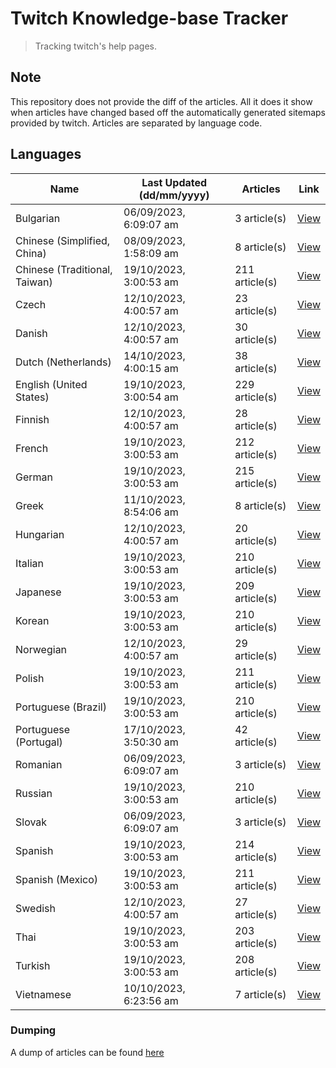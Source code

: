 # Twitch Knowledge-base Tracker
> Tracking twitch's help pages. 

## Note
This repository does not provide the diff of the articles. All it does it show when articles have changed based
off the automatically generated sitemaps provided by twitch. Articles are separated by language code.

## Languages

| Name                          | Last Updated (dd/mm/yyyy) | Articles       | Link                   |
|-------------------------------|---------------------------|----------------|------------------------|
| Bulgarian                     | 06/09/2023, 6:09:07 am    | 3 article(s)   | [View](docs/bg.md)     |
| Chinese (Simplified, China)   | 08/09/2023, 1:58:09 am    | 8 article(s)   | [View](docs/zh_CN.md)  |
| Chinese (Traditional, Taiwan) | 19/10/2023, 3:00:53 am    | 211 article(s) | [View](docs/zh_TW.md)  |
| Czech                         | 12/10/2023, 4:00:57 am    | 23 article(s)  | [View](docs/cs.md)     |
| Danish                        | 12/10/2023, 4:00:57 am    | 30 article(s)  | [View](docs/da.md)     |
| Dutch (Netherlands)           | 14/10/2023, 4:00:15 am    | 38 article(s)  | [View](docs/nl_NL.md)  |
| English (United States)       | 19/10/2023, 3:00:54 am    | 229 article(s) | [View](docs/en_US.md)  |
| Finnish                       | 12/10/2023, 4:00:57 am    | 28 article(s)  | [View](docs/fi.md)     |
| French                        | 19/10/2023, 3:00:53 am    | 212 article(s) | [View](docs/fr.md)     |
| German                        | 19/10/2023, 3:00:53 am    | 215 article(s) | [View](docs/de.md)     |
| Greek                         | 11/10/2023, 8:54:06 am    | 8 article(s)   | [View](docs/el.md)     |
| Hungarian                     | 12/10/2023, 4:00:57 am    | 20 article(s)  | [View](docs/hu.md)     |
| Italian                       | 19/10/2023, 3:00:53 am    | 210 article(s) | [View](docs/it.md)     |
| Japanese                      | 19/10/2023, 3:00:53 am    | 209 article(s) | [View](docs/ja.md)     |
| Korean                        | 19/10/2023, 3:00:53 am    | 210 article(s) | [View](docs/ko.md)     |
| Norwegian                     | 12/10/2023, 4:00:57 am    | 29 article(s)  | [View](docs/no.md)     |
| Polish                        | 19/10/2023, 3:00:53 am    | 211 article(s) | [View](docs/pl.md)     |
| Portuguese (Brazil)           | 19/10/2023, 3:00:53 am    | 210 article(s) | [View](docs/pt_BR.md)  |
| Portuguese (Portugal)         | 17/10/2023, 3:50:30 am    | 42 article(s)  | [View](docs/pt_PT.md)  |
| Romanian                      | 06/09/2023, 6:09:07 am    | 3 article(s)   | [View](docs/ro.md)     |
| Russian                       | 19/10/2023, 3:00:53 am    | 210 article(s) | [View](docs/ru.md)     |
| Slovak                        | 06/09/2023, 6:09:07 am    | 3 article(s)   | [View](docs/sk.md)     |
| Spanish                       | 19/10/2023, 3:00:53 am    | 214 article(s) | [View](docs/es.md)     |
| Spanish (Mexico)              | 19/10/2023, 3:00:53 am    | 211 article(s) | [View](docs/es_MX.md)  |
| Swedish                       | 12/10/2023, 4:00:57 am    | 27 article(s)  | [View](docs/sv.md)     |
| Thai                          | 19/10/2023, 3:00:53 am    | 203 article(s) | [View](docs/th.md)     |
| Turkish                       | 19/10/2023, 3:00:53 am    | 208 article(s) | [View](docs/tr.md)     |
| Vietnamese                    | 10/10/2023, 6:23:56 am    | 7 article(s)   | [View](docs/vi.md)     |

### Dumping
A dump of articles can be found [here](docs/RAW.md)